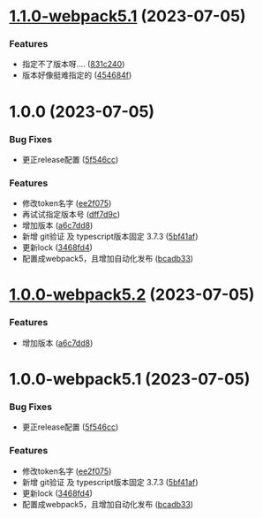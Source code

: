 # [1.1.0-webpack5.1](https://github.com/kangkang1995/react-simple-webpack/compare/v1.0.0...v1.1.0-webpack5.1) (2023-07-05)


### Features

* 指定不了版本呀.... ([831c240](https://github.com/kangkang1995/react-simple-webpack/commit/831c240813231f05e5badc0c39c1bed2ed4befc2))
* 版本好像挺难指定的 ([454684f](https://github.com/kangkang1995/react-simple-webpack/commit/454684f05aabf71ab324d5129488117f73a6aff8))

# 1.0.0 (2023-07-05)


### Bug Fixes

* 更正release配置 ([5f546cc](https://github.com/kangkang1995/react-simple-webpack/commit/5f546cce70283813196f0ea53758a9663da3f2f1))


### Features

* 修改token名字 ([ee2f075](https://github.com/kangkang1995/react-simple-webpack/commit/ee2f075764d066eafbe7dee7f54ac6e10926d93d))
* 再试试指定版本号 ([dff7d9c](https://github.com/kangkang1995/react-simple-webpack/commit/dff7d9c3cd4187ef0dcd5141c29645c6a95e480a))
* 增加版本 ([a6c7dd8](https://github.com/kangkang1995/react-simple-webpack/commit/a6c7dd8f86005715a1e6b351f9029ef128a9505f))
* 新增 git验证  及 typescript版本固定 3.7.3 ([5bf41af](https://github.com/kangkang1995/react-simple-webpack/commit/5bf41af6473b2b2375a0689a3d8cfb8f8cd15a5b))
* 更新lock ([3468fd4](https://github.com/kangkang1995/react-simple-webpack/commit/3468fd40e5cd3f294860cb083227156c0f2cd9eb))
* 配置成webpack5，且增加自动化发布 ([bcadb33](https://github.com/kangkang1995/react-simple-webpack/commit/bcadb33cc4ae8d76f272eedc3a6670eddad6fce6))

# [1.0.0-webpack5.2](https://github.com/kangkang1995/react-simple-webpack/compare/v1.0.0-webpack5.1...v1.0.0-webpack5.2) (2023-07-05)


### Features

* 增加版本 ([a6c7dd8](https://github.com/kangkang1995/react-simple-webpack/commit/a6c7dd8f86005715a1e6b351f9029ef128a9505f))

# 1.0.0-webpack5.1 (2023-07-05)


### Bug Fixes

* 更正release配置 ([5f546cc](https://github.com/kangkang1995/react-simple-webpack/commit/5f546cce70283813196f0ea53758a9663da3f2f1))


### Features

* 修改token名字 ([ee2f075](https://github.com/kangkang1995/react-simple-webpack/commit/ee2f075764d066eafbe7dee7f54ac6e10926d93d))
* 新增 git验证  及 typescript版本固定 3.7.3 ([5bf41af](https://github.com/kangkang1995/react-simple-webpack/commit/5bf41af6473b2b2375a0689a3d8cfb8f8cd15a5b))
* 更新lock ([3468fd4](https://github.com/kangkang1995/react-simple-webpack/commit/3468fd40e5cd3f294860cb083227156c0f2cd9eb))
* 配置成webpack5，且增加自动化发布 ([bcadb33](https://github.com/kangkang1995/react-simple-webpack/commit/bcadb33cc4ae8d76f272eedc3a6670eddad6fce6))
